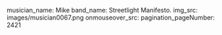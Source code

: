 musician_name: Mike
band_name: Streetlight Manifesto.
img_src: images/musician0067.png
onmouseover_src: 
pagination_pageNumber: 2421